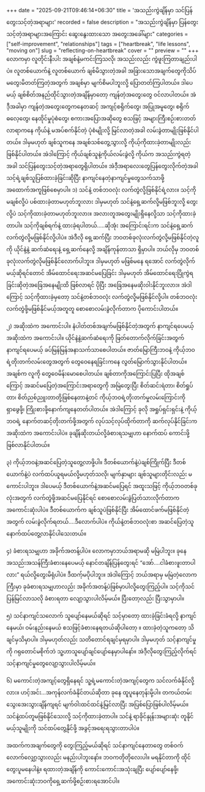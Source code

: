 +++
date = "2025-09-21T09:46:14+06:30"
title = 'အသည်းကွဲချိန်မှာ သင်ပြန်တွေးသင့်တဲ့အရာများ'
recorded = false
description = "အသည်းကွဲချိန်မှာ ပြန်တွေးသင့်တဲ့အရာများအကြောင်း ဆွေးနွေးထားသော အတွေးအခေါ်များ"
categories = ["self-improvement", "relationships"]
tags = ["heartbreak", "life lessons", "moving on"]
slug = "reflecting-on-heartbreak"
cover = ""
preview = ""
+++
လောကမှာ လူတိုင်းနီးပါး အချစ်နဲ့မကင်းကြသလို၊ အသည်းလည်း ကွဲဖူးကြတာချည်းပါပဲ။ လူတစ်ယောက်နဲ့ လူတစ်ယောက် ချစ်မိသွားတဲ့အခါ အခြားသောအချက်တွေကိုသိပ်မတွေးမိတတ်ကြတဲ့အတွက် အချစ်မှာ မျက်စိမပါဘူးလို့ ပြောတတ်ကြပါတယ်။ ဒါပေမယ့် ချစ်စိတ်အနည်ထိုင်သွားတဲ့အချိန်မှာတော့ ကျန်တဲ့အတွေးတွေ ဝင်လာပါတယ်။ အဲဒီ့အခါမှာ ကျန်တဲ့အတွေးတွေကနေတဆင့် အကျင့်စရိုက်တွေ၊ အပြုအမူတွေ၊ စရိုက်ဓလေ့တွေ၊ နေထိုင်မှုပုံစံတွေ၊ စကားအပြောအဆိုတွေ စသဖြင့် အများကြီးစဉ်းစားတတ်လာရာကနေ ကိုယ်နဲ့ မအပ်စက်နိုင်တဲ့ ပုံစံမျိုးလို့ မြင်လာတဲ့အခါ လမ်းခွဲတာမျိုးဖြစ်နိုင်ပါတယ်။ ဒါမှမဟုတ် ချစ်သူကနေ အချစ်သစ်တွေ့သွားလို့ ကိုယ့်ကိုထားခဲ့တာမျိုးလည်း ဖြစ်နိုင်ပါတယ်။ အဲဒါကြောင့် ကိုယ်ချစ်သူနဲ့ကိုယ်လမ်းခွဲလို့ ကိုယ်က အသည်းကွဲရတဲ့အခါ သင်ပြန်တွေးသင့်တဲ့အရာတွေရှိပါတယ်။ အဲဒီ့အရာလေးတွေပြန်တွေးလိုက်တဲ့အခါ သင့်ရဲ့ချစ်သူပြစ်ထားခဲ့ခြင်းဆိုပြီး နာကျင်နေတဲ့နာကျင်မှုတွေသက်သာဖို့အထောက်အကူဖြစ်စေမှာပါ။
၁) သင်နဲ့ တစ်ဘဝလုံး လက်တွဲလို့ဖြစ်နိုင်ရဲ့လား။
သင့်ကိုမချစ်လို့ပဲ ပစ်ထားခဲ့တာမဟုတ်ဘူးလား ဒါမှမဟုတ် သင်နဲ့ရှေ့ဆက်လို့မဖြစ်ဘူးလို့ တွေးလို့ပဲ သင့်ကိုထားခဲ့တာမဟုတ်ဘူးလား။ အလားတူအတွေးမျိုးရှိနေလို့သာ သင့်ကိုထားခဲ့တာပါ။ သင့်ကိုချစ်ရက်နဲ့ ထားခဲ့ရပါတယ်…..ဆိုအုံး အကြောင်းရင်းက သင်နဲ့ရှေ့ဆက်လက်တွဲလို့မဖြစ်နိုင်လို့ပါပဲ။ အဲဒီလို ရှေ့ဆက်ပြီး ဘဝတစ်ခုလုံးလက်တွဲလို့မဖြစ်နိုင်တဲ့လူကို ယိုင်နဲ့နဲ့ ဆက်ဆံရေးနဲ့ ရှေ့ဆက်နေလို့ အချိန်ကုန်တာသာ ရှိမှာပါ။ ဘယ်လိုမှ ဘဝတစ်ခုလုံးလက်တွဲလိုမဖြစ်နိုင်လောက်ပါဘူး။ ဒါမှမဟုတ် မဖြစ်မနေ ရအောင် လက်တွဲလိုက်မယ့်ဆိုရင်တောင် အိမ်ထောင်ရေးအဆင်မပြေခြင်း ဒါမှမဟုတ် အိမ်ထောင်ရေးပြိုကွဲရခြင်းဆိုတဲ့အခြေအနေမျိုးထိ ဖြစ်လာရင် ပိုပြီး အခြေအနေမဆိုးဝါးနိုင်ဘူးလား။ အဲဒါကြောင့် သင့်ကိုထားခဲ့မှတော့ သင်နဲ့တစ်ဘဝလုံး လက်တွဲလို့မဖြစ်နိုင်လို့ပါ။ တစ်ဘဝလုံးလက်တွဲဖို့မဖြစ်နိုင်မယ့်အတူတူ စောစောလမ်းခွဲလိုက်တာက ပိုကောင်းပါတယ်။

၂) အဆိုးထဲက အကောင်းပါ။
နံပါတ်တစ်အချက်မဖြစ်နိုင်တဲ့အတွက် နာကျင်ရပေမယ့် အဆိုးထဲက အကောင်းပါ။ ယိုင်နဲ့နဲ့ဆက်ဆံရေးကို ဖြတ်တောက်လိုက်ခြင်းအတွက် နာကျင်ရပေမယ့် ခပ်မြန်မြန်အနာသက်သာစေပါတယ်။ ဇာတ်မြောကြီးဘဝနဲ့ ကိုယ့်ဘဝရဲ့တိုးတက်လမ်းတွေအတွက် တွေဝေနေရခြင်းကနေ လွတ်မြောက်သွားနိုင်ပါတယ်။ အချစ်က လူကို တွေဝေမိန်းမောစေပါတယ်။ ချစ်တာကိုအကြောင်းပြပြီး ထိုအချစ်ကြောင့် အဆင်မပြေတဲ့အကြောင်းအရာတွေကို အမြဲတွေးပြီး စိတ်ဆင်းရဲတာ၊ စိတ်ရှုပ်တာ၊ စိတ်ညစ်ညူးတာတို့ဖြစ်နေတာနဲ့တင် ကိုယ့်ဘဝရဲ့တိုးတက်မှုလမ်းကြောင်းကို ရှာဖွေဖို့၊ ကြိုးစားဖို့နောက်ကျနေတတ်ပါတယ်။ အဲဒါကြောင့် ခုလို အရှုပ်ရှင်းရှင်းနဲ့ ကိုယ့်ဘဝရဲ့ နောက်တဆင့်တိုးတက်ဖို့အတွက် လုပ်သင့်လုပ်ထိုက်တာကို ဆက်လုပ်နိုင်ခြင်းက အဆိုးထဲက အကောင်းပါပဲ။ ခုချိန်ဆိုးတယ်လို့ခံစားရသမျှဟာ နောက်ထပ် ကောင်းဖို့ဖြစ်လာနိုင်ပါတယ်။

၃) ကိုယ့်ဘဝနဲ့အဆင်ပြေတဲ့သူတွေ့လာဖို့ပါ။
ဒီတစ်ယောက်နဲ့ပဲချစ်ကြိုက်ပြီး ဒီတစ်ယောက်နဲ့ပဲ လက်ထပ်ယူရမယ်လို့မဟုတ်သလို၊ မျက်နှာများ ချစ်သူများတိုင်းလည်း မကောင်းပါဘူး။ ဒါပေမယ့် ဒီတစ်ယောက်နဲ့အဆင်မပြေရင် အထူးသဖြင့် ကိုယ့်ဘဝတစ်ခုလုံးအတွက် လက်တွဲဖို့အဆင်မပြေနိုင်ရင် စောစောလမ်းခွဲပြတ်သားလိုက်တာက အကောင်းဆုံးပါပဲ။ ဒီတစ်ယောက်က ချစ်သူပဲဖြစ်နိုင်ပြီး အိမ်ထောင်ဖက်မဖြစ်နိုင်တဲ့အတွက် လမ်းခွဲလိုက်ရတယ်….ဒီလောက်ပါပဲ။ ကိုယ်နဲ့တစ်ဘဝလုံးစာ အဆင်ပြေတဲ့သူ နောက်ထပ်တွေ့လာနိုင်ပါသေးတယ်။

၄) ခံစားရသမျှဟာ အခိုက်အတန့်ပါပဲ။
လောကမှာဘယ်အရာမဆို မမြဲပါဘူး။ ခုနေ အသည်းအသန်ကြီးခံစားနေပေမယ့် နောင်တချိန်ပြန်တွေးရင် “အော်….ငါခံစားဖူးတာပါလား” ရယ်လို့တွေးမိရုံပါပဲ။ ဒီထက့်မပိုပါဘူး။ အဲဒါကြောင့် ဘယ်အရာမှ မမြဲတဲ့လောကကြီးမှာ ခုခံစားရသမျှဟာလည်း အခိုက်အတန့်ပဲဖြစ်မှာပါလို့တွေးကြည့်ပါ။ သင့်ကိုသင်ပြန်မြင်လာသလို ခံစားရတာ လျော့သွားပါလိမ့်မယ်။ ပြီးတော့လည်း ပြီးသွာမှာပါ။

၅) သင်နာကျင်သလောက် သူပျော်နေမယ်ဆိုရင်
သင့်မှာတော့ ထားခဲ့ခြင်းခံရလို့ နာကျင်နေမယ်၊ ဝမ်းနည်းနေမယ် စသဖြင့်ခံစားနေရတယ်ဆိုပါတော့ ။ ထားခဲ့တဲ့သူကတော့ သိချင်မှသိမှာပါ။ ဒါမှမဟုတ်လည်း သတိတောင်ရချင်မှရမှာပါ။ ဒါမှမဟုတ် သင့်နာကျင်မှုကို ဂရုတောင်မစိုက်ဘဲ သူ့ဟာသူပျော်ချင်ပျော်နေမှာပါနော်။ အဲဒီ့လိုတွေးကြည့်လိုက်ရင် သင့်နာကျင်မှုတွေလျော့သွားပါလိမ့်မယ်။

၆) မကောင်းတဲ့အကျင့်တွေရှိနေရင်
သူ့ရဲ့မကောင်းတဲ့အကျင့်တွေက သင်လက်ခံနိုင်လို့လား။ ဟင့်အင်း…အကုန်လက်ခံနိုင်တယ်ဆိုတာ ခုနေ ထူပူနေတုန်းမို့ပါ။ တကယ်တမ်းသွေးအေးသွားချိန်ကျရင် မျက်ဝါးထင်ထင်နဲ့မြင်လာပြီး အပြစ်ပြောဖြစ်ပါလိမ့်မယ်။ သင်နဲ့ထပ်တူမဖြစ်နိုင်သေးလို့ သင့်ကိုထားခဲ့တာပါ။ သင်နဲ့ ရာခိုင်နှုန်းအများဆုံး တူနိုင်မယ့်သူမျိုးကို သင်ထပ်တွေ့နိုင်ဖို့ အခွင့်အရေးရသွားတာပါပဲ။

အထက်ကအချက်တွေကို တွေးကြည့်မယ်ဆိုရင် သင်နာကျင်နေတာတွေ တစ်ဝက်လောက်လျှော့သွားလည်း မနည်းပါဘူးနော်။ ဘဝကတိုတိုလေးပါ။ မရနိုင်တာကို ထိုင်တွေးပူမနေပါနဲ့။ ရထားတဲ့အချိန်ကို ကောင်းကောင်းအသုံးချပြီး ပျော်ပျော်နေဖို့၊ အကောင်းဆုံးဘဝကိုရှေ့ဆက်ဖို့စဉ်းစားရအောင်ပါ။